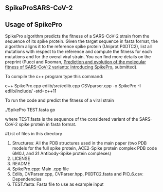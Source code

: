 ## SpikeProSARS-CoV-2

## Usage of SpikePro

SpikePro algorithm predicts the fitness of a SARS-CoV-2 strain from the sequence of its spike protein. Given the target sequence in fasta format, the algorithm aligns it to the reference spike protein (Uniprot P0DTC2), list all mutations with respect to the reference and compute the fitness for each mutations and for the overal viral strain. You can find more details on the preprint (Pucci and Rooman, [Prediction and evolution of the molecular fitness of SARS-CoV-2 variants: Introducing SpikePro](https://www.biorxiv.org/content/10.1101/2021.04.11.439322v1), submitted).   


To compile the c++ program type this command:

c++ SpikePro.cpp edlib/src/edlib.cpp CSVparser.cpp -o SpikePro -I edlib/include/ -std=c++11

To run the code and predict the fitness of a viral strain 

./SpikePro TEST.fasta go

where TEST.fasta is the sequence of the considered variant of the SARS-CoV-2 spike protein in fasta format.  


#List of files in this directory

1) Structures: All the PDB structures used in the main paper (two PDB models for the full spike protein, ACE2-Spike protein complex PDB code 6M0J, and 31 Antibody-Spike protein complexes)
2) LICENSE
3) README
4) SpikePro.cpp: Main .cpp file
5) Edlib, CVParser.cpp, CVParser.hpp, P0DTC2.fasta and PIO_6.csv: Dependencies
6) TEST.fasta: Fasta file to use as example input 



